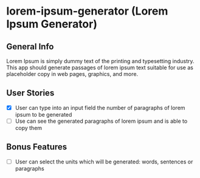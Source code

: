 # lorem-ipsum-generator (Lorem Ipsum Generator)

## General Info

Lorem Ipsum is simply dummy text of the printing and typesetting industry. This app should generate passages of lorem ipsum text suitable for use as placeholder copy in web pages, graphics, and more.

## User Stories

* [X] User can type into an input field the number of paragraphs of lorem ipsum to be generated
* [ ] Use can see the generated paragraphs of lorem ipsum and is able to copy them

## Bonus Features

* [ ] User can select the units which will be generated: words, sentences or paragraphs

